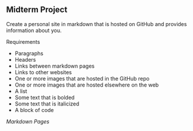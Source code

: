 ## Midterm Project
Create a personal site in markdown that is hosted on GitHub and provides information about you.

Requirements
* Paragraphs
* Headers 
* Links between markdown pages
* Links to other websites
* One or more images that are hosted in the GitHub repo
* One or more images that are hosted elsewhere on the web
* A list
* Some text that is bolded
* Some text that is italicized
* A block of code

*Markdown Pages*

